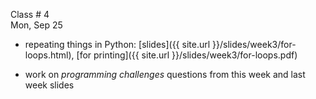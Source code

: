 
<div class="lecture1">



<div class="column_date">
<p markdown="block">

Class # 4 <br> 
Mon, Sep 25

</p>
</div>



<div class="column_materials" >
<p markdown="block">

* repeating things in Python: [slides]({{ site.url }}/slides/week3/for-loops.html),
 [for printing]({{ site.url }}/slides/week3/for-loops.pdf)  

<!-- 
* [code mangler exercise]({{ site.url }}/slides/week2/week2_code_mangler.pdf): rearrange 
the lines of code and comments so that they form a proper Python program 
-->


</p>
</div>



<div class="column_assign">
<p markdown="block">

- work on _programming challenges_ questions from this week and last week
slides 
 

</p>
</div>

</div>
